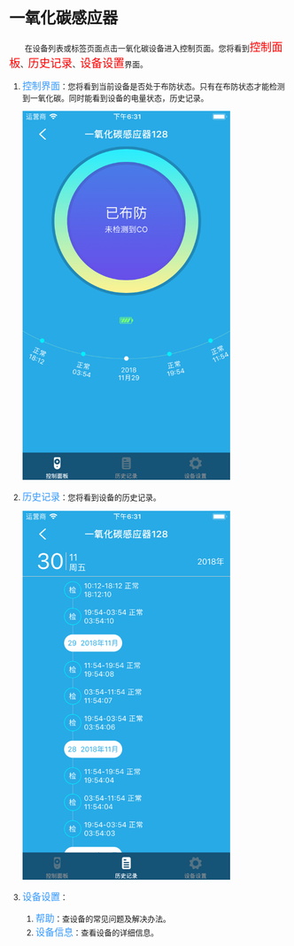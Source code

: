 # 一氧化碳感应器

&emsp;&emsp;在设备列表或标签页面点击一氧化碳设备进入控制页面。您将看到<font style='color:#ff0000;font-size:20px'>控制面板</font>、<font style='color:#ff0000;font-size:20px'>历史记录</font>、<font style='color:#ff0000;font-size:20px'>设备设置</font>界面。

1. <font style='color:#3699ff;font-size:17px'>控制界面</font>：您将看到当前设备是否处于布防状态。只有在布防状态才能检测到一氧化碳。同时能看到设备的电量状态，历史记录。

	<img src="../images/MacBee/一氧化碳/控制界面.png" width = "375" height = "667">
	
2. <font style='color:#3699ff;font-size:17px'>历史记录</font>：您将看到设备的历史记录。

	<img src="../images/MacBee/一氧化碳/历史记录.png" width = "375" height = "667">
	
3. <font style='color:#3699ff;font-size:17px'>设备设置</font>：
	1. <font style='color:#3699ff;font-size:17px'>帮助</font>：查设备的常见问题及解决办法。
	2. <font style='color:#3699ff;font-size:17px'>设备信息</font>：查看设备的详细信息。